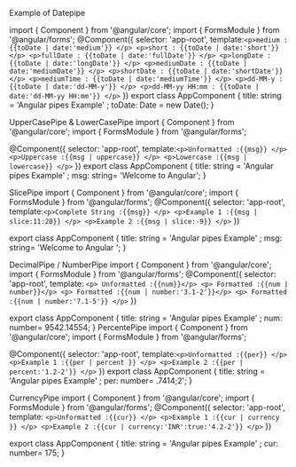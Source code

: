 Example of Datepipe

import { Component } from '@angular/core';
import { FormsModule } from '@angular/forms';
@Component({
    selector: 'app-root',
    template:`<p>medium : {{toDate | date:'medium'}} </p>
              <p>short : {{toDate | date:'short'}} </p>
              <p>fullDate : {{toDate | date:'fullDate'}} </p>
              <p>longDate : {{toDate | date:'longDate'}} </p>
              <p>mediumDate : {{toDate | date:'mediumDate'}} </p>
              <p>shortDate : {{toDate | date:'shortDate'}} </p>
              <p>mediumTime : {{toDate | date:'mediumTime'}} </p>
              <p>dd-MM-y : {{toDate | date:'dd-MM-y'}} </p>
              <p>dd-MM-yy HH:mm : {{toDate | date:'dd-MM-yy HH:mm'}} </p>`
})
export class AppComponent
{
    title: string = 'Angular pipes Example' ;
    toDate: Date = new Date();
}
 

 UpperCasePipe & LowerCasePipe
 import { Component } from '@angular/core';
import { FormsModule } from '@angular/forms';
 
@Component({
    selector: 'app-root',
    template:`<p>Unformatted :{{msg}} </p>
              <p>Uppercase :{{msg | uppercase}} </p>
              <p>Lowercase :{{msg | lowercase}} </p>`
})
export class AppComponent
{
    title: string = 'Angular pipes Example' ;
    msg: string= 'Welcome to Angular';
}

 SlicePipe
 import { Component } from '@angular/core';
import { FormsModule } from '@angular/forms';
@Component({
    selector: 'app-root',
    template:`<p>Complete String :{{msg}} </p>
              <p>Example 1 :{{msg | slice:11:20}} </p>
              <p>Example 2 :{{msg | slice:-9}} </p>`
})
 
export class AppComponent
{
    title: string = 'Angular pipes Example' ;
    msg: string= 'Welcome to Angular ';
}
 

 DecimalPipe / NumberPipe
 import { Component } from '@angular/core';
import { FormsModule } from '@angular/forms';
@Component({
    selector: 'app-root',
    template: `<p> Unformatted :{{num}}</p>
               <p> Formatted :{{num | number}}</p>
               <p> Formatted :{{num | number:'3.1-2'}}</p>
               <p> Formatted :{{num | number:'7.1-5'}} </p>`
})
 
export class AppComponent
{
    title: string = 'Angular pipes Example' ;
    num: number= 9542.14554;
}
 PercentePipe
 import { Component } from '@angular/core';
import { FormsModule } from '@angular/forms';
 
@Component({
    selector: 'app-root',
    template:`<p>Unformatted :{{per}} </p>
              <p>Example 1 :{{per | percent }} </p>
              <p>Example 2 :{{per | percent:'1.2-2'}} </p>`
})
export class AppComponent
{
    title: string = 'Angular pipes Example' ;
    per: number= .7414;2';
}

CurrencyPipe
import { Component } from '@angular/core';
import { FormsModule } from '@angular/forms';
@Component({
    selector: 'app-root',
    template: `<p>Unformatted :{{cur}} </p>
               <p>Example 1 :{{cur | currency }} </p>
               <p>Example 2 :{{cur | currency:'INR':true:'4.2-2'}} </p>`
})
 
export class AppComponent
{
    title: string = 'Angular pipes Example' ;
    cur: number= 175;
}
 